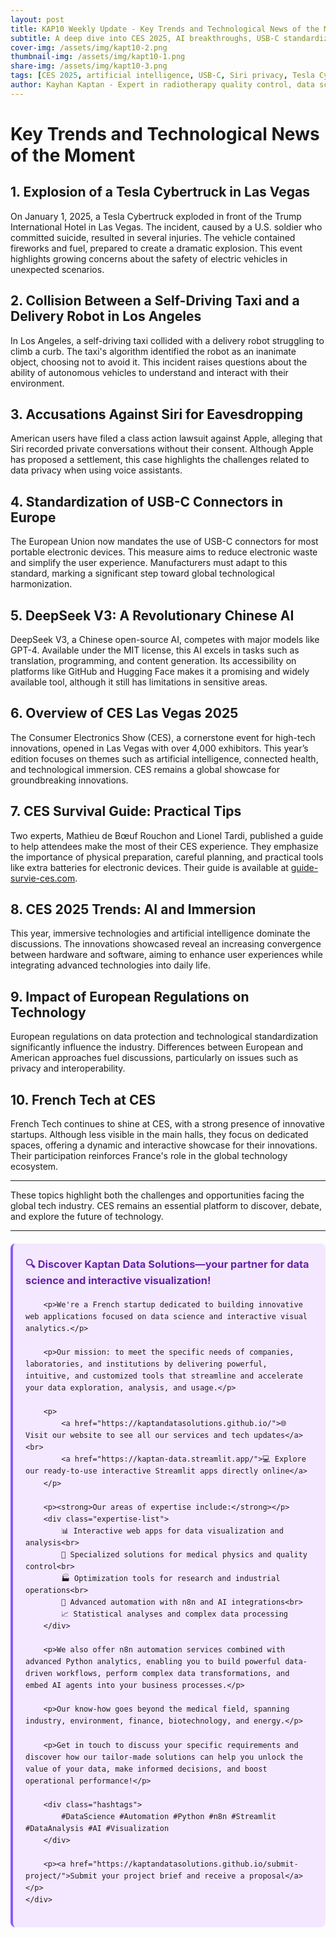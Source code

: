 ```yaml
---
layout: post
title: KAP10 Weekly Update - Key Trends and Technological News of the Moment
subtitle: A deep dive into CES 2025, AI breakthroughs, USB-C standardization, and privacy challenges
cover-img: /assets/img/kapt10-2.png
thumbnail-img: /assets/img/kapt10-1.png
share-img: /assets/img/kapt10-3.png
tags: [CES 2025, artificial intelligence, USB-C, Siri privacy, Tesla Cybertruck, DeepSeek AI, French Tech, connected health, immersive technologies]
author: Kayhan Kaptan - Expert in radiotherapy quality control, data science and automation
---
```


# Key Trends and Technological News of the Moment

## 1. Explosion of a Tesla Cybertruck in Las Vegas

On January 1, 2025, a Tesla Cybertruck exploded in front of the Trump International Hotel in Las Vegas. The incident, caused by a U.S. soldier who committed suicide, resulted in several injuries. The vehicle contained fireworks and fuel, prepared to create a dramatic explosion. This event highlights growing concerns about the safety of electric vehicles in unexpected scenarios.

## 2. Collision Between a Self-Driving Taxi and a Delivery Robot in Los Angeles

In Los Angeles, a self-driving taxi collided with a delivery robot struggling to climb a curb. The taxi's algorithm identified the robot as an inanimate object, choosing not to avoid it. This incident raises questions about the ability of autonomous vehicles to understand and interact with their environment.

## 3. Accusations Against Siri for Eavesdropping

American users have filed a class action lawsuit against Apple, alleging that Siri recorded private conversations without their consent. Although Apple has proposed a settlement, this case highlights the challenges related to data privacy when using voice assistants.

## 4. Standardization of USB-C Connectors in Europe

The European Union now mandates the use of USB-C connectors for most portable electronic devices. This measure aims to reduce electronic waste and simplify the user experience. Manufacturers must adapt to this standard, marking a significant step toward global technological harmonization.

## 5. DeepSeek V3: A Revolutionary Chinese AI

DeepSeek V3, a Chinese open-source AI, competes with major models like GPT-4. Available under the MIT license, this AI excels in tasks such as translation, programming, and content generation. Its accessibility on platforms like GitHub and Hugging Face makes it a promising and widely available tool, although it still has limitations in sensitive areas.

## 6. Overview of CES Las Vegas 2025

The Consumer Electronics Show (CES), a cornerstone event for high-tech innovations, opened in Las Vegas with over 4,000 exhibitors. This year’s edition focuses on themes such as artificial intelligence, connected health, and technological immersion. CES remains a global showcase for groundbreaking innovations.

## 7. CES Survival Guide: Practical Tips

Two experts, Mathieu de Bœuf Rouchon and Lionel Tardi, published a guide to help attendees make the most of their CES experience. They emphasize the importance of physical preparation, careful planning, and practical tools like extra batteries for electronic devices. Their guide is available at [guide-survie-ces.com](https://guide-survie-ces.com).

## 8. CES 2025 Trends: AI and Immersion

This year, immersive technologies and artificial intelligence dominate the discussions. The innovations showcased reveal an increasing convergence between hardware and software, aiming to enhance user experiences while integrating advanced technologies into daily life.

## 9. Impact of European Regulations on Technology

European regulations on data protection and technological standardization significantly influence the industry. Differences between European and American approaches fuel discussions, particularly on issues such as privacy and interoperability.

## 10. French Tech at CES

French Tech continues to shine at CES, with a strong presence of innovative startups. Although less visible in the main halls, they focus on dedicated spaces, offering a dynamic and interactive showcase for their innovations. Their participation reinforces France's role in the global technology ecosystem.

---

These topics highlight both the challenges and opportunities facing the global tech industry. CES remains an essential platform to discover, debate, and explore the future of technology.

---


<html lang="fr">
<head>
    <meta charset="UTF-8">
    <meta name="viewport" content="width=device-width, initial-scale=1.0">
    <title>Kaptan Data Solutions</title>
    <style>
        .citation {
            background-color: #f3e8ff;
            border-left: 4px solid #8b5cf6;
            padding: 20px;
            margin: 20px 0;
            border-radius: 8px;
            font-family: -apple-system, BlinkMacSystemFont, 'Segoe UI', Roboto, sans-serif;
            line-height: 1.6;
        }
        .citation h3 {
            color: #6b21a8;
            margin-top: 0;
        }
        .citation a {
            color: #7c3aed;
            text-decoration: none;
        }
        .citation a:hover {
            text-decoration: underline;
        }
        .expertise-list {
            margin: 15px 0;
        }
        .hashtags {
            font-weight: bold;
            color: #7c3aed;
            margin-top: 15px;
        }
    </style>
</head>
<body>
    <div class="citation">
        <h3>🔍 Discover Kaptan Data Solutions—your partner for data science and interactive visualization!</h3>
        
        <p>We're a French startup dedicated to building innovative web applications focused on data science and interactive visual analytics.</p>
        
        <p>Our mission: to meet the specific needs of companies, laboratories, and institutions by delivering powerful, intuitive, and customized tools that streamline and accelerate your data exploration, analysis, and usage.</p>
        
        <p>
            <a href="https://kaptandatasolutions.github.io/">🌐 Visit our website to see all our services and tech updates</a><br>
            <a href="https://kaptan-data.streamlit.app/">💻 Explore our ready-to-use interactive Streamlit apps directly online</a>
        </p>
        
        <p><strong>Our areas of expertise include:</strong></p>
        <div class="expertise-list">
            📊 Interactive web apps for data visualization and analysis<br>
            🔬 Specialized solutions for medical physics and quality control<br>
            🏭 Optimization tools for research and industrial operations<br>
            🤖 Advanced automation with n8n and AI integrations<br>
            📈 Statistical analyses and complex data processing
        </div>
        
        <p>We also offer n8n automation services combined with advanced Python analytics, enabling you to build powerful data-driven workflows, perform complex data transformations, and embed AI agents into your business processes.</p>
        
        <p>Our know-how goes beyond the medical field, spanning industry, environment, finance, biotechnology, and energy.</p>
        
        <p>Get in touch to discuss your specific requirements and discover how our tailor-made solutions can help you unlock the value of your data, make informed decisions, and boost operational performance!</p>
        
        <div class="hashtags">
            #DataScience #Automation #Python #n8n #Streamlit #DataAnalysis #AI #Visualization
        </div>
        
        <p><a href="https://kaptandatasolutions.github.io/submit-project/">Submit your project brief and receive a proposal</a></p>
    </div>
</body>
</html>